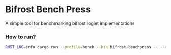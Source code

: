 # Bifrost Bench Press

A simple tool for benchmarking bifrost loglet implementations

### How to run?
```sh
RUST_LOG=info cargo run --profile=bench --bin bifrost-benchpress -- --config-file=restate.toml --retain-test-dir write-to-read
```
